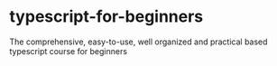 # typescript-for-beginners
The comprehensive, easy-to-use, well organized and practical based typescript course for beginners
